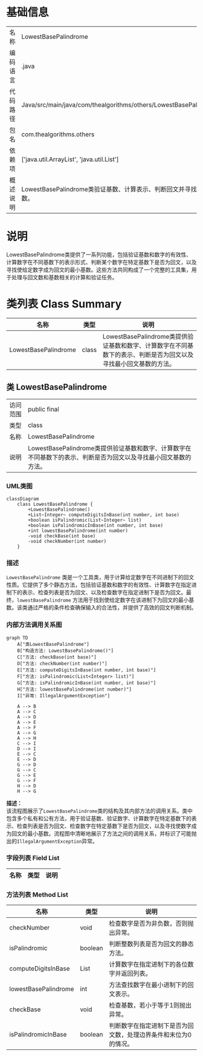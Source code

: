 # 基础信息

|      |      |
|------|------|
| 名称 | LowestBasePalindrome |
| 编码语言 | .java |
| 代码路径 | Java/src/main/java/com/thealgorithms/others/LowestBasePalindrome.java |
| 包名 | com.thealgorithms.others |
| 依赖项 | ['java.util.ArrayList', 'java.util.List'] |
| 概述说明 | LowestBasePalindrome类验证基数、计算表示、判断回文并寻找最小回文基数。 |

# 说明

LowestBasePalindrome类提供了一系列功能，包括验证基数和数字的有效性、计算数字在不同基数下的表示形式、判断某个数字在特定基数下是否为回文，以及寻找使给定数字成为回文的最小基数。这些方法共同构成了一个完整的工具集，用于处理与回文数和基数相关的计算和验证任务。

# 类列表 Class Summary

| 名称   | 类型  | 说明 |
|-------|------|-------------|
| LowestBasePalindrome | class | LowestBasePalindrome类提供验证基数和数字、计算数字在不同基数下的表示、判断是否为回文以及寻找最小回文基数的方法。 |



## 类 LowestBasePalindrome

|      |      |
|------|------|
| 访问范围 | public final |
| 类型 | class |
| 名称 | LowestBasePalindrome |
| 说明 | LowestBasePalindrome类提供验证基数和数字、计算数字在不同基数下的表示、判断是否为回文以及寻找最小回文基数的方法。 |


### UML类图

```mermaid
classDiagram
    class LowestBasePalindrome {
        +LowestBasePalindrome()
        +List~Integer~ computeDigitsInBase(int number, int base)
        +boolean isPalindromic(List~Integer~ list)
        +boolean isPalindromicInBase(int number, int base)
        +int lowestBasePalindrome(int number)
        -void checkBase(int base)
        -void checkNumber(int number)
    }
```

### 描述
`LowestBasePalindrome` 类是一个工具类，用于计算给定数字在不同进制下的回文性质。它提供了多个静态方法，包括验证基数和数字的有效性、计算数字在指定进制下的表示、检查列表是否为回文、以及检查数字在指定进制下是否为回文。最终，`lowestBasePalindrome` 方法用于找到使给定数字在该进制下为回文的最小基数。该类通过严格的条件检查确保输入的合法性，并提供了高效的回文判断机制。


### 内部方法调用关系图

```mermaid
graph TD
    A["类LowestBasePalindrome"]
    B["构造方法: LowestBasePalindrome()"]
    C["方法: checkBase(int base)"]
    D["方法: checkNumber(int number)"]
    E["方法: computeDigitsInBase(int number, int base)"]
    F["方法: isPalindromic(List<Integer> list)"]
    G["方法: isPalindromicInBase(int number, int base)"]
    H["方法: lowestBasePalindrome(int number)"]
    I["异常: IllegalArgumentException"]

    A --> B
    A --> C
    A --> D
    A --> E
    A --> F
    A --> G
    A --> H
    C --> I
    D --> I
    E --> C
    E --> D
    G --> D
    G --> C
    G --> E
    G --> F
    H --> D
    H --> G
```

**描述：**  
该流程图展示了`LowestBasePalindrome`类的结构及其内部方法的调用关系。类中包含多个私有和公有方法，用于验证基数、验证数字、计算数字在特定基数下的表示、检查列表是否为回文、检查数字在特定基数下是否为回文，以及寻找使数字成为回文的最小基数。流程图中清晰地展示了方法之间的调用关系，并标识了可能抛出的`IllegalArgumentException`异常。

### 字段列表 Field List

| 名称  | 类型  | 说明 |
|-------|-------|------|

### 方法列表 Method List

| 名称  | 类型  | 说明 |
|-------|-------|------|
| checkNumber | void | 检查数字是否为非负数，否则抛出异常。 |
| isPalindromic | boolean | 判断整数列表是否为回文的静态方法。 |
| computeDigitsInBase | List<Integer> | 计算数字在指定进制下的各位数字并返回列表。 |
| lowestBasePalindrome | int | 方法查找数字在最小进制下的回文表示。 |
| checkBase | void | 检查基数，若小于等于1则抛出异常。 |
| isPalindromicInBase | boolean | 判断数字在指定进制下是否为回文数，处理边界条件和末位为0的情况。 |




